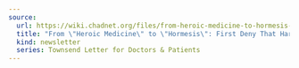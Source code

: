 ```yaml
---
source:
  url: https://wiki.chadnet.org/files/from-heroic-medicine-to-hormesis-first-deny-that-harm-is-done.pdf
  title: "From \"Heroic Medicine\" to \"Hormesis\": First Deny That Harm is Done"
  kind: newsletter
  series: Townsend Letter for Doctors & Patients
---
```

